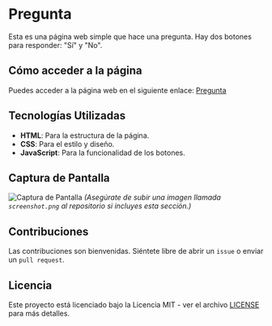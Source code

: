 # Pregunta

Esta es una página web simple que hace una pregunta. Hay dos botones para responder: "Sí" y "No".

## Cómo acceder a la página

Puedes acceder a la página web en el siguiente enlace: [Pregunta](https://<serecost>.github.io/<ue>/pregunta.html)
## Tecnologías Utilizadas

- **HTML**: Para la estructura de la página.
- **CSS**: Para el estilo y diseño.
- **JavaScript**: Para la funcionalidad de los botones.

## Captura de Pantalla

![Captura de Pantalla](screenshot.png) *(Asegúrate de subir una imagen llamada `screenshot.png` al repositorio si incluyes esta sección.)*

## Contribuciones

Las contribuciones son bienvenidas. Siéntete libre de abrir un `issue` o enviar un `pull request`.

## Licencia

Este proyecto está licenciado bajo la Licencia MIT - ver el archivo [LICENSE](LICENSE) para más detalles.
